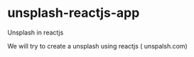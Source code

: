 # unsplash-reactjs-app
Unsplash in reactjs

We will try to create a unsplash using reactjs ( unspalsh.com)
